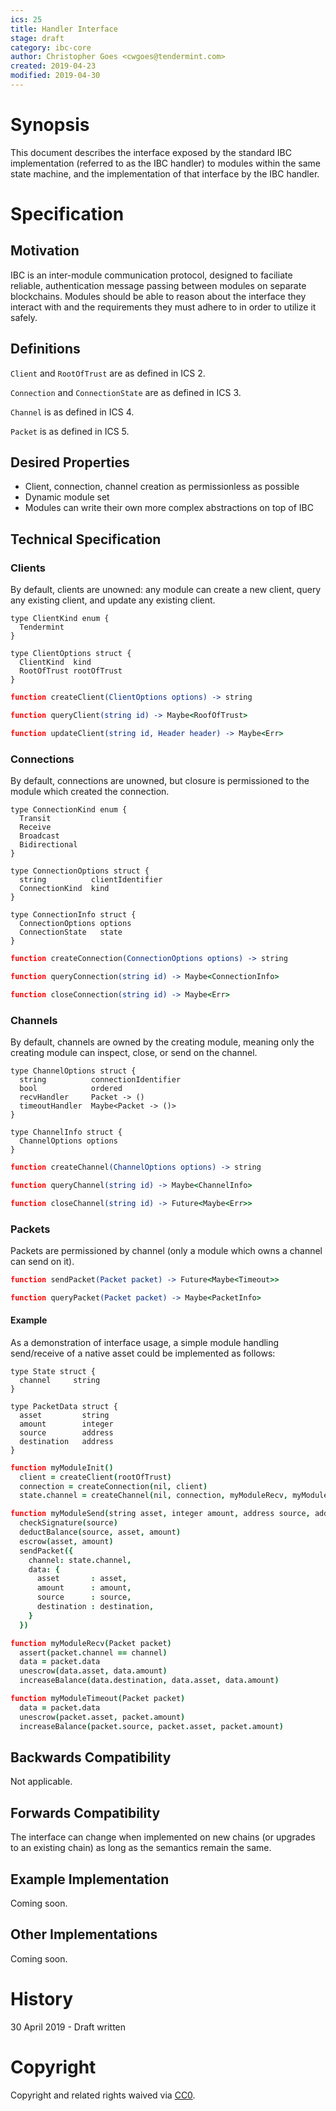 ```yaml
---
ics: 25
title: Handler Interface
stage: draft
category: ibc-core
author: Christopher Goes <cwgoes@tendermint.com>
created: 2019-04-23
modified: 2019-04-30
---
```


# Synopsis

This document describes the interface exposed by the standard IBC implementation (referred to as the IBC handler) to modules within the same state machine, and the implementation of that interface by the IBC handler.

# Specification

## Motivation

IBC is an inter-module communication protocol, designed to faciliate reliable, authentication message passing between modules on separate blockchains. Modules should be able to reason about the interface they interact with and the requirements they must adhere to in order to utilize it safely.

## Definitions

`Client` and `RootOfTrust` are as defined in ICS 2.

`Connection` and `ConnectionState` are as defined in ICS 3.

`Channel` is as defined in ICS 4.

`Packet` is as defined in ICS 5.

## Desired Properties

- Client, connection, channel creation as permissionless as possible
- Dynamic module set
- Modules can write their own more complex abstractions on top of IBC

## Technical Specification

### Clients

By default, clients are unowned: any module can create a new client, query any existing client, and update any existing client.

```golang
type ClientKind enum {
  Tendermint
}
```

```golang
type ClientOptions struct {
  ClientKind  kind
  RootOfTrust rootOfTrust
}
```

```coffeescript
function createClient(ClientOptions options) -> string
```

```coffeescript
function queryClient(string id) -> Maybe<RoofOfTrust>
```

```coffeescript
function updateClient(string id, Header header) -> Maybe<Err>
```


### Connections

By default, connections are unowned, but closure is permissioned to the module which created the connection.

```golang
type ConnectionKind enum {
  Transit
  Receive
  Broadcast
  Bidirectional
}
```

```golang
type ConnectionOptions struct {
  string          clientIdentifier
  ConnectionKind  kind
}
```

```golang
type ConnectionInfo struct {
  ConnectionOptions options
  ConnectionState   state
}
```

```coffeescript
function createConnection(ConnectionOptions options) -> string
```

```coffeescript
function queryConnection(string id) -> Maybe<ConnectionInfo>
```

```coffeescript
function closeConnection(string id) -> Maybe<Err>
```


### Channels

By default, channels are owned by the creating module, meaning only the creating module can inspect, close, or send on the channel.

```golang
type ChannelOptions struct {
  string          connectionIdentifier
  bool            ordered
  recvHandler     Packet -> ()
  timeoutHandler  Maybe<Packet -> ()>
}
```

```golang
type ChannelInfo struct {
  ChannelOptions options
}
```

```coffeescript
function createChannel(ChannelOptions options) -> string
```

```coffeescript
function queryChannel(string id) -> Maybe<ChannelInfo>
```

```coffeescript
function closeChannel(string id) -> Future<Maybe<Err>>
```

### Packets

Packets are permissioned by channel (only a module which owns a channel can send on it).

```coffeescript
function sendPacket(Packet packet) -> Future<Maybe<Timeout>>
```

```coffeescript
function queryPacket(Packet packet) -> Maybe<PacketInfo>
```

#### Example

As a demonstration of interface usage, a simple module handling send/receive of a native asset could be implemented as follows:

```golang
type State struct {
  channel     string
}
```

```golang
type PacketData struct {
  asset         string
  amount        integer
  source        address
  destination   address
}
```

```coffeescript
function myModuleInit()
  client = createClient(rootOfTrust)
  connection = createConnection(nil, client)
  state.channel = createChannel(nil, connection, myModuleRecv, myModuleTimeout)
```

```coffeescript
function myModuleSend(string asset, integer amount, address source, address destination)
  checkSignature(source)
  deductBalance(source, asset, amount)
  escrow(asset, amount)
  sendPacket({
    channel: state.channel,
    data: {
      asset       : asset,
      amount      : amount,
      source      : source,
      destination : destination,
    }
  })
```

```coffeescript
function myModuleRecv(Packet packet)
  assert(packet.channel == channel)
  data = packet.data
  unescrow(data.asset, data.amount)
  increaseBalance(data.destination, data.asset, data.amount)
```

```coffeescript
function myModuleTimeout(Packet packet)
  data = packet.data
  unescrow(packet.asset, packet.amount)
  increaseBalance(packet.source, packet.asset, packet.amount)
```

## Backwards Compatibility

Not applicable.

## Forwards Compatibility

The interface can change when implemented on new chains (or upgrades to an existing chain) as long as the semantics remain the same.

## Example Implementation

Coming soon.

## Other Implementations

Coming soon.

# History

30 April 2019 - Draft written

# Copyright

Copyright and related rights waived via [CC0](https://creativecommons.org/publicdomain/zero/1.0/).
